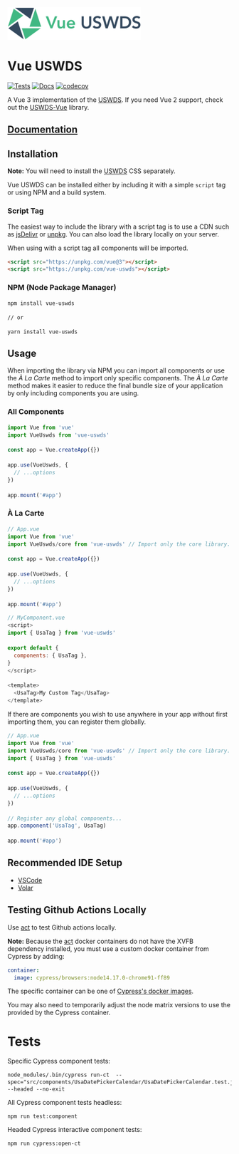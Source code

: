 <!-- markdownlint-disable-next-line -->
<img width="300" src="media/logo.svg" alt="Vue-USWDS logo">

# Vue USWDS

[![Tests](https://github.com/patrickcate/vue-uswds/actions/workflows/tests.yml/badge.svg)](https://github.com/patrickcate/vue-uswds/actions/workflows/tests.yml) [![Docs](https://github.com/patrickcate/vue-uswds/actions/workflows/docs.yml/badge.svg)](https://github.com/patrickcate/vue-uswds/actions/workflows/docs.yml) [![codecov](https://codecov.io/gh/patrickcate/vue-uswds/branch/develop/graph/badge.svg?token=3R49R79IKK)](https://codecov.io/gh/patrickcate/vue-uswds)

A Vue 3 implementation of the [USWDS](https://designsystem.digital.gov). If you need Vue 2 support, check out the [USWDS-Vue](https://github.com/thepipster/uswds-vue) library.

## [Documentation](https://patrickcate.github.io/vue-uswds/)

## Installation

**Note:** You will need to install the [USWDS](https://designsystem.digital.gov) CSS separately.

Vue USWDS can be installed either by including it with a simple `script` tag or using NPM and a build system.

### Script Tag

The easiest way to include the library with a script tag is to use a CDN such as [jsDelivr](https://www.jsdelivr.com) or [unpkg](https://unpkg.com). You can also load the library locally on your server.

When using with a script tag all components will be imported.

```html
<script src="https://unpkg.com/vue@3"></script>
<script src="https://unpkg.com/vue-uswds"></script>
```

### NPM (Node Package Manager)

```shell
npm install vue-uswds

// or

yarn install vue-uswds
```

## Usage

When importing the library via NPM you can import all components or use the _À La Carte_ method to import only specific components. The _À La Carte_ method makes it easier to reduce the final bundle size of your application by only including components you are using.

### All Components

```javascript
import Vue from 'vue'
import VueUswds from 'vue-uswds'

const app = Vue.createApp({})

app.use(VueUswds, {
  // ...options
})

app.mount('#app')
```

### À La Carte

```javascript
// App.vue
import Vue from 'vue'
import VueUswds/core from 'vue-uswds' // Import only the core library.

const app = Vue.createApp({})

app.use(VueUswds, {
  // ...options
})

app.mount('#app')
```

```js
// MyComponent.vue
<script>
import { UsaTag } from 'vue-uswds'

export default {
  components: { UsaTag },
}
</script>

<template>
  <UsaTag>My Custom Tag</UsaTag>
</template>
```

If there are components you wish to use anywhere in your app without first importing them, you can register them globally.

```javascript
// App.vue
import Vue from 'vue'
import VueUswds/core from 'vue-uswds' // Import only the core library.
import { UsaTag } from 'vue-uswds'

const app = Vue.createApp({})

app.use(VueUswds, {
  // ...options
})

// Register any global components...
app.component('UsaTag', UsaTag)

app.mount('#app')
```

## Recommended IDE Setup

- [VSCode](https://code.visualstudio.com)
- [Volar](https://marketplace.visualstudio.com/items?itemName=vue.volar)

## Testing Github Actions Locally

Use [act](https://github.com/nektos/act) to test Github actions locally.

**Note:** Because the [act](https://github.com/nektos/act) docker containers do not have the XVFB dependency installed, you must use a custom docker container from Cypress by adding:

```yaml
container:
  image: cypress/browsers:node14.17.0-chrome91-ff89
```

The specific container can be one of [Cypress's docker images](https://github.com/cypress-io/cypress-docker-images).

You may also need to temporarily adjust the node matrix versions to use the provided by the Cypress container.

# Tests

Specific Cypress component tests:

```shell
node_modules/.bin/cypress run-ct  --spec="src/components/UsaDatePickerCalendar/UsaDatePickerCalendar.test.js" --headed --no-exit
```

All Cypress component tests headless:

```shell
npm run test:component
```

Headed Cypress interactive component tests:

```shell
npm run cypress:open-ct
```
